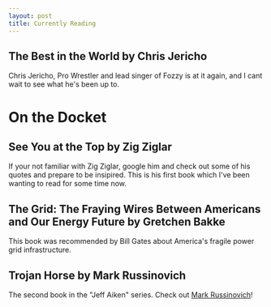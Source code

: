 ```yaml
---
layout: post
title: Currently Reading
---
```


## The Best in the World by Chris Jericho

Chris Jericho, Pro Wrestler and lead singer of Fozzy is at it again, and I cant wait to see what he's been up to.


# On the Docket

## See You at the Top by Zig Ziglar

If your not familiar with Zig Ziglar, google him and check out some of his quotes and prepare to be insipired. This is his first book which I've been wanting to read for some time now.

## The Grid: The Fraying Wires Between Americans and Our Energy Future by Gretchen Bakke 

This book was recommended by Bill Gates about America's fragile power grid infrastructure. 

## Trojan Horse by Mark Russinovich

The second book in the "Jeff Aiken" series. Check out [Mark Russinovich](https://en.wikipedia.org/wiki/Mark_Russinovich)!
